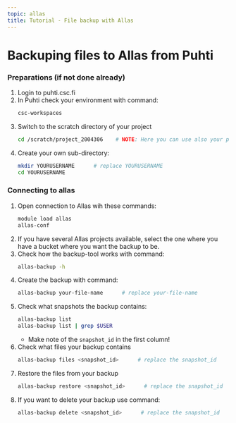 ```yaml
---
topic: allas
title: Tutorial - File backup with Allas
---
```


# Backuping files to Allas from Puhti

### Preparations (if not done already)

1. Login to puhti.csc.fi
2. In Puhti check your environment with command:
   ```bash
   csc-workspaces
   ```
3. Switch to the scratch directory of your project 
   ```bash
   cd /scratch/project_2004306    # NOTE: Here you can use also your project
   ```
4. Create your own sub-directory:
   ```bash
   mkdir YOURUSERNAME      # replace YOURUSERNAME
   cd YOURUSERNAME
   ```

### Connecting to allas

1. Open connection to Allas wih these commands:
   ```bash
   module load allas
   allas-conf 
   ```
2. If you have several Allas projects available, select the one where you have a bucket where you want the backup to be.
3. Check how the backup-tool works with command:
   ```bash
   allas-backup -h
   ```
4. Create the backup with command:
   ```bash
   allas-backup your-file-name      # replace your-file-name
   ```
5. Check what snapshots the backup contains:
   ```bash
   allas-backup list
   allas-backup list | grep $USER
   ```
   - Make note of the `snapshot_id` in the first column!
6. Check what files your backup contains
   ```bash
   allas-backup files <snapshot_id>      # replace the snapshot_id
   ```
7. Restore the files from your backup
   ```bash
   allas-backup restore <snapshot_id>      # replace the snapshot_id
   ```
8. If you want to delete your backup use command:
   ```bash
   allas-backup delete <snapshot_id>      # replace the snapshot_id
   ```